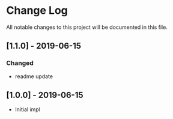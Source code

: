 # Change Log

All notable changes to this project will be documented in this file.

## [1.1.0] - 2019-06-15

### Changed

- readme update


## [1.0.0] - 2019-06-15

- Initial impl
